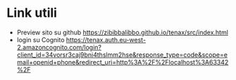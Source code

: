 # Link utili

* Preview sito su github https://zibibbalibbo.github.io/tenax/src/index.html
* login su Cognito https://tenax.auth.eu-west-2.amazoncognito.com/login?client_id=34vorsr3caj9bni4thslmm2hse&response_type=code&scope=email+openid+phone&redirect_uri=http%3A%2F%2Flocalhost%3A63342%2F

